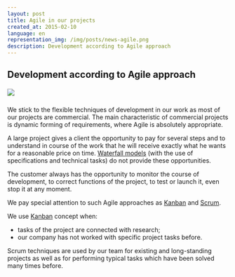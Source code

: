 ```yaml
---
layout: post
title: Agile in our projects
created_at: 2015-02-10
language: en
representation_img: /img/posts/news-agile.png
description: Development according to Agile approach
---
```


## Development according to Agile approach

##### ![](/img/posts/agile.jpg)


We stick to the flexible techniques of development in our work as most of our projects are commercial. The main characteristic of commercial projects is dynamic forming of requirements, where Agile is absolutely appropriate.
  
A large project gives a client the opportunity to pay for several steps and to understand in course of the work that he will receive exactly what he wants for a reasonable price on time. [Waterfall models][wtf] (with the use of specifications and technical tasks) do not provide these opportunities.  

The customer always has the opportunity to monitor the course of development, to correct functions of the project, to test or launch it, even stop it at any moment.

We pay special attention to such Agile approaches as [Kanban][kan] and [Scrum][scr].  

We use [Kanban][kan] concept when:  
   
*	tasks of the project are connected with research; 
*	our company has not worked with specific project tasks before.

Scrum techniques are used by our team for existing and long-standing projects as well as for performing typical tasks which have been solved many times before.

[//]: #
   [scr]: <http://eigenmethod.com/2015/03/05/scrum-post.en.html>
   [kan]: <https://en.wikipedia.org/wiki/Kanban>
   [wtf]: <https://en.wikipedia.org/wiki/Waterfall_model>